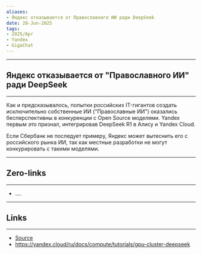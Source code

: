 ```yaml
---
aliases: 
- Яндекс отказывается от Православного ИИ ради DeepSeek 
date: 28-Jun-2025
tags:
- 2025/Apr
- Yandex 
- GigaChat
---
```

-----
##  Яндекс отказывается от "Православного ИИ" ради DeepSeek 
-----
Как и предсказывалось, попытки российских IT-гигантов создать исключительно собственные ИИ ("Православные ИИ") оказались бесперспективны в конкуренции с Open Source моделями. Yandex первым это признал, интегрировав DeepSeek R1 в Алису и Yandex Cloud. 

Если Сбербанк не последует примеру, Яндекс может вытеснить его с российского рынка ИИ, так как местные разработки не могут конкурировать с такими моделями.

---
## Zero-links
---
- ....

---
## Links
---
- [Source](https://t.me/turboproject/1592)
- https://yandex.cloud/ru/docs/compute/tutorials/gpu-cluster-deepseek